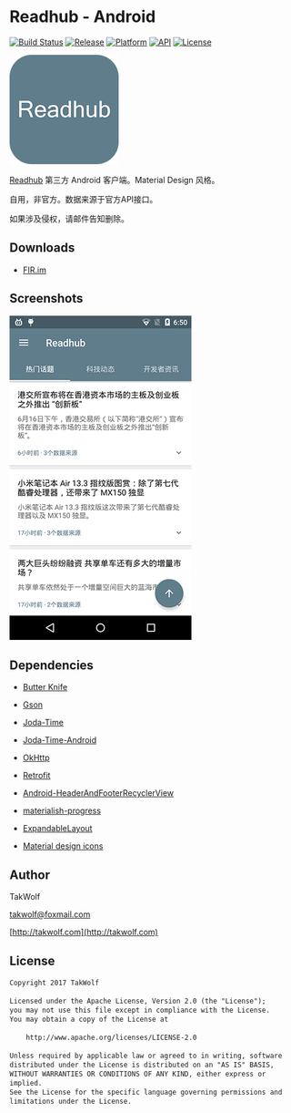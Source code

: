 # Readhub - Android #

[![Build Status](https://travis-ci.org/TakWolf/Readhub-Android.svg?branch=master)](https://travis-ci.org/TakWolf/Readhub-Android)
[![Release](https://img.shields.io/github/release/TakWolf/Readhub-Android.svg)](https://github.com/TakWolf/Readhub-Android/releases/latest)
[![Platform](https://img.shields.io/badge/platform-Android-green.svg)](https://www.android.com)
[![API](https://img.shields.io/badge/API-14%2B-brightgreen.svg)](https://android-arsenal.com/api?level=14)
[![License](https://img.shields.io/github/license/TakWolf/Readhub-Android.svg)](http://www.apache.org/licenses/LICENSE-2.0)

![Logo](app/src/main/res/mipmap-xxxhdpi/ic_launcher.png)

[Readhub](https://readhub.me) 第三方 Android 客户端。Material Design 风格。

自用，非官方。数据来源于官方API接口。

如果涉及侵权，请邮件告知删除。

## Downloads ##

- [FIR.im](https://fir.im/Readhub)

## Screenshots ##

![Image](art/screenshot_s.png)

## Dependencies ##

- [Butter Knife](https://github.com/JakeWharton/butterknife)

- [Gson](https://github.com/google/gson)

- [Joda-Time](http://www.joda.org/joda-time)

- [Joda-Time-Android](https://github.com/dlew/joda-time-android)

- [OkHttp](https://github.com/square/okhttp)

- [Retrofit](https://github.com/square/retrofit)

- [Android-HeaderAndFooterRecyclerView](https://github.com/TakWolf/Android-HeaderAndFooterRecyclerView)

- [materialish-progress](https://github.com/pnikosis/materialish-progress)

- [ExpandableLayout](https://github.com/cachapa/ExpandableLayout)

- [Material design icons](https://github.com/google/material-design-icons)

## Author ##

TakWolf

[takwolf@foxmail.com](mailto:takwolf@foxmail.com)

[http://takwolf.com](http://takwolf.com)

## License ##

```
Copyright 2017 TakWolf

Licensed under the Apache License, Version 2.0 (the "License");
you may not use this file except in compliance with the License.
You may obtain a copy of the License at

    http://www.apache.org/licenses/LICENSE-2.0

Unless required by applicable law or agreed to in writing, software
distributed under the License is distributed on an "AS IS" BASIS,
WITHOUT WARRANTIES OR CONDITIONS OF ANY KIND, either express or implied.
See the License for the specific language governing permissions and
limitations under the License.
```
